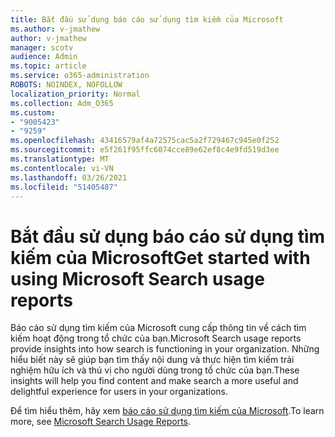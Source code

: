 ```yaml
---
title: Bắt đầu sử dụng báo cáo sử dụng tìm kiếm của Microsoft
ms.author: v-jmathew
author: v-jmathew
manager: scotv
audience: Admin
ms.topic: article
ms.service: o365-administration
ROBOTS: NOINDEX, NOFOLLOW
localization_priority: Normal
ms.collection: Adm_O365
ms.custom:
- "9005423"
- "9259"
ms.openlocfilehash: 43416579af4a72575cac5a2f729467c945e0f252
ms.sourcegitcommit: e5f261f95ffc6074cce89e62ef8c4e9fd519d3ee
ms.translationtype: MT
ms.contentlocale: vi-VN
ms.lasthandoff: 03/26/2021
ms.locfileid: "51405487"
---
```

# <a name="get-started-with-using-microsoft-search-usage-reports"></a><span data-ttu-id="92416-102">Bắt đầu sử dụng báo cáo sử dụng tìm kiếm của Microsoft</span><span class="sxs-lookup"><span data-stu-id="92416-102">Get started with using Microsoft Search usage reports</span></span>

<span data-ttu-id="92416-103">Báo cáo sử dụng tìm kiếm của Microsoft cung cấp thông tin về cách tìm kiếm hoạt động trong tổ chức của bạn.</span><span class="sxs-lookup"><span data-stu-id="92416-103">Microsoft Search usage reports provide insights into how search is functioning in your organization.</span></span> <span data-ttu-id="92416-104">Những hiểu biết này sẽ giúp bạn tìm thấy nội dung và thực hiện tìm kiếm trải nghiệm hữu ích và thú vị cho người dùng trong tổ chức của bạn.</span><span class="sxs-lookup"><span data-stu-id="92416-104">These insights will help you find content and make search a more useful and delightful experience for users in your organizations.</span></span>

<span data-ttu-id="92416-105">Để tìm hiểu thêm, hãy xem [báo cáo sử dụng tìm kiếm của Microsoft](https://go.microsoft.com/fwlink/?linkid=2152048).</span><span class="sxs-lookup"><span data-stu-id="92416-105">To learn more, see [Microsoft Search Usage Reports](https://go.microsoft.com/fwlink/?linkid=2152048).</span></span>
